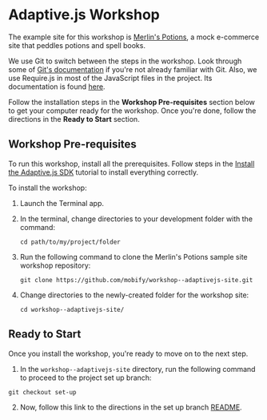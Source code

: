 # Adaptive.js Workshop

The example site for this workshop is [Merlin's Potions](http://training.merlinspotions.com), a mock e-commerce site that peddles potions and spell books.

We use Git to switch between the steps in the workshop. Look through some of [Git's documentation](http://git-scm.com/documentation) if you're not already familiar with Git. Also, we use Require.js in most of the JavaScript files in the project. Its documentation is found [here](http://requirejs.org/docs/start.html).

Follow the installation steps in the **Workshop Pre-requisites** section below to get your computer ready for the workshop. Once you're done, follow the directions in the **Ready to Start** section.

## Workshop Pre-requisites

To run this workshop, install all the prerequisites. Follow steps in the [Install the Adaptive.js SDK](http://adaptivejs.mobify.com/v2.0/docs/install/) tutorial to install everything correctly.

To install the workshop:

1. Launch the Terminal app.
2. In the terminal, change directories to your development folder with the command:


    ```
    cd path/to/my/project/folder
    ```

3. Run the following command to clone the Merlin's Potions sample site workshop repository:

    ```
    git clone https://github.com/mobify/workshop--adaptivejs-site.git
    ```

4. Change directories to the newly-created folder for the workshop site:

    ```
    cd workshop--adaptivejs-site/
    ```


## Ready to Start

Once you install the workshop, you're ready to move on to the next step.

1. In the `workshop--adaptivejs-site` directory, run the following command to proceed to the project set up branch:

```
git checkout set-up
```

2. Now, follow this link to the directions in the set up branch [README](https://github.com/mobify/workshop--adaptivejs-site/blob/set-up/README.md).
